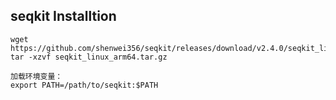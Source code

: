 

## seqkit Installtion

```
wget https://github.com/shenwei356/seqkit/releases/download/v2.4.0/seqkit_linux_arm64.tar.gz
tar -xzvf seqkit_linux_arm64.tar.gz
 
加载环境变量：
export PATH=/path/to/seqkit:$PATH
```

